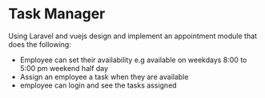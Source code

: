 # Task Manager

Using Laravel and vuejs design and implement an appointment module that does the following:

-   Employee can set their availability e.g available on weekdays 8:00 to 5:00 pm weekend half day
-   Assign an employee a task when they are available
-   employee can login and see the tasks assigned

